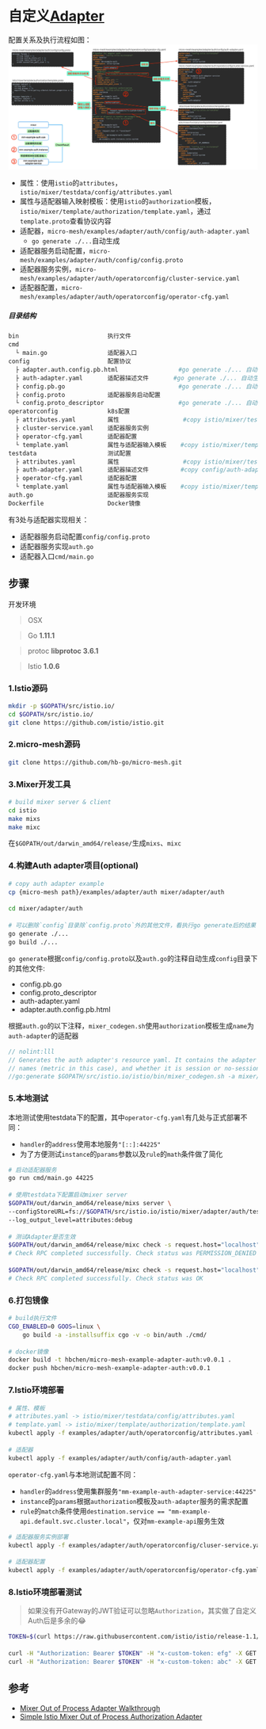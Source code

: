 自定义[Adapter](https://preliminary.istio.io/zh/docs/concepts/policies-and-telemetry/#%E9%85%8D%E7%BD%AE%E6%A8%A1%E5%9E%8B)
===

配置关系及执行流程如图：
<a href="#">![auth-adapter](/doc/img/auth-adapter.jpg "auth-adapter")</a>

- 属性：使用`istio`的`attributes`，`istio/mixer/testdata/config/attributes.yaml`
- 属性与适配器输入映射模板：使用`istio`的`authorization`模板，`istio/mixer/template/authorization/template.yaml`，通过`template.proto`查看协议内容
- 适配器，`micro-mesh/examples/adapter/auth/config/auth-adapter.yaml`
    - `go generate ./...`自动生成
- 适配器服务启动配置，`micro-mesh/examples/adapter/auth/config/config.proto`
- 适配器服务实例，`micro-mesh/examples/adapter/auth/operatorconfig/cluster-service.yaml`
- 适配器配置，`micro-mesh/examples/adapter/auth/operatorconfig/operator-cfg.yaml`

##### 目录结构
```bash
bin                         执行文件
cmd                         
  └ main.go                 适配器入口
config                      配置协议
  ├ adapter.auth.config.pb.html                 #go generate ./... 自动生成
  ├ auth-adapter.yaml       适配器描述文件       #go generate ./... 自动生成
  ├ config.pb.go                                #go generate ./... 自动生成
  ├ config.proto            适配器服务启动配置
  └ config.proto_descriptor                     #go generate ./... 自动生成
operatorconfig              k8s配置
  ├ attributes.yaml         属性                  #copy istio/mixer/testdata/config/attributes.yaml
  ├ cluster-service.yaml    适配器服务实例
  ├ operator-cfg.yaml       适配器配置
  └ template.yaml           属性与适配器输入模板    #copy istio/mixer/template/authorization/template.yaml
testdata                    测试配置
  ├ attributes.yaml         属性                  #copy istio/mixer/testdata/config/attributes.yaml
  ├ auth-adapter.yaml       适配器描述文件         #copy config/auth-adapter.yaml
  ├ operator-cfg.yaml       适配器配置
  └ template.yaml           属性与适配器输入模板    #copy istio/mixer/template/authorization/template.yaml
auth.go                     适配器服务实现
Dockerfile                  Docker镜像
```
有3处与适配器实现相关：

- 适配器服务启动配置`config/config.proto`
- 适配器服务实现`auth.go`
- 适配器入口`cmd/main.go`

步骤
---

开发环境

> OSX

> Go **1.11.1**

> protoc **libprotoc 3.6.1**

> Istio **1.0.6**

### 1.Istio源码
```bash
mkdir -p $GOPATH/src/istio.io/
cd $GOPATH/src/istio.io/
git clone https://github.com/istio/istio.git
```

### 2.micro-mesh源码
```bash
git clone https://github.com/hb-go/micro-mesh.git
```

### 3.Mixer开发工具
```bash
# build mixer server & client 
cd istio
make mixs
make mixc
```
在`$GOPATH/out/darwin_amd64/release/`生成`mixs`、`mixc`

### 4.构建Auth adapter项目(optional)
```bash
# copy auth adapter example
cp {micro-mesh path}/examples/adapter/auth mixer/adapter/auth

cd mixer/adapter/auth

# 可以删除`config`目录除`config.proto`外的其他文件，看执行go generate后的结果
go generate ./...
go build ./...
```
`go generate`根据`config/config.proto`以及`auth.go`的注释自动生成`config`目录下的其他文件:

- config.pb.go
- config.proto_descriptor
- auth-adapter.yaml
- adapter.auth.config.pb.html

根据`auth.go`的以下注释，`mixer_codegen.sh`使用`authorization`模板生成`name`为`auth-adapter`的适配器
```go
// nolint:lll
// Generates the auth adapter's resource yaml. It contains the adapter's configuration, name, supported template
// names (metric in this case), and whether it is session or no-session based.
//go:generate $GOPATH/src/istio.io/istio/bin/mixer_codegen.sh -a mixer/adapter/auth/config/config.proto -x "-s=false -n auth-adapter -t authorization"
```

### 5.本地测试
本地测试使用testdata下的配置，其中`operator-cfg.yaml`有几处与正式部署不同：

- `handler`的`address`使用本地服务`"[::]:44225"`
- 为了方便测试`instance`的`params`参数以及`rule`的`math`条件做了简化

```bash
# 启动适配器服务
go run cmd/main.go 44225

# 使用testdata下配置启动mixer server
$GOPATH/out/darwin_amd64/release/mixs server \
--configStoreURL=fs://$GOPATH/src/istio.io/istio/mixer/adapter/auth/testdata \
--log_output_level=attributes:debug

# 测试Adapter是否生效
$GOPATH/out/darwin_amd64/release/mixc check -s request.host="localhost" --stringmap_attributes "request.headers=x-custom-token:efg"
# Check RPC completed successfully. Check status was PERMISSION_DENIED (mm-example-auth.handler.istio-system:Unauthorized...)

$GOPATH/out/darwin_amd64/release/mixc check -s request.host="localhost" --stringmap_attributes "request.headers=x-custom-token:abc"
# Check RPC completed successfully. Check status was OK
```

### 6.打包镜像
```bash
# build执行文件
CGO_ENABLED=0 GOOS=linux \
    go build -a -installsuffix cgo -v -o bin/auth ./cmd/
    
# docker镜像
docker build -t hbchen/micro-mesh-example-adapter-auth:v0.0.1 .
docker push hbchen/micro-mesh-example-adapter-auth:v0.0.1
```

### 7.Istio环境部署
```bash
# 属性、模板
# attributes.yaml -> istio/mixer/testdata/config/attributes.yaml 
# template.yaml -> istio/mixer/template/authorization/template.yaml
kubectl apply -f examples/adapter/auth/operatorconfig/attributes.yaml -f examples/adapter/auth/operatorconfig/template.yaml

# 适配器
kubectl apply -f examples/adapter/auth/config/auth-adapter.yaml
```

`operator-cfg.yaml`与本地测试配置不同：

- `handler`的`address`使用集群服务`"mm-example-auth-adapter-service:44225"`
- `instance`的`params`根据`authorization`模板及`auth-adapter`服务的需求配置
- `rule`的`match`条件使用`destination.service == "mm-example-api.default.svc.cluster.local"`，仅对`mm-example-api`服务生效

```bash
# 适配器服务实例部署
kubectl apply -f examples/adapter/auth/operatorconfig/cluser-service.yaml

# 适配器配置
kubectl apply -f examples/adapter/auth/operatorconfig/operator-cfg.yaml
```

### 8.Istio环境部署测试
> 如果没有开Gateway的JWT验证可以忽略`Authorization`，其实做了自定义Auth后是多余的😂

```bash
TOKEN=$(curl https://raw.githubusercontent.com/istio/istio/release-1.1/security/tools/jwt/samples/demo.jwt -s)

curl -H "Authorization: Bearer $TOKEN" -H "x-custom-token: efg" -X GET http://35.193.180.18/v1/example/call/Hobo
curl -H "Authorization: Bearer $TOKEN" -H "x-custom-token: abc" -X GET http://35.193.180.18/v1/example/call/Hobo

```

参考
---
- [Mixer Out of Process Adapter Walkthrough](https://github.com/istio/istio/wiki/Mixer-Out-of-Process-Adapter-Walkthrough)
- [Simple Istio Mixer Out of Process Authorization Adapter](https://medium.com/google-cloud/simple-istio-mixer-out-of-process-authorization-adapter-5f9363cd9bbc)